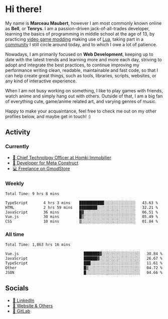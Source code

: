 # Hi there!

My name is **Marceau Maubert**, however I am most commonly known online as **Bell**, or **Tenrys**. I am a passion-driven jack-of-all-trades developer, learning the basics of programming in middle school at the age of 13, by practicing [video game modding](https://garrysmod.com) making use of [Lua](https://lua.org), taking part in a [community](https://metastruct.net) I still circle around today, and to which I owe a lot of patience.

Nowadays, I am primarily focused on **Web Development**, keeping up to date with the latest trends and learning more and more each day, striving to adopt  and integrate the best practices, to continue improving my performance writing clean, readable, maintainable and fast code, so that I can help create great things, such as tools, libraries, scripts, websites, or any kind of interactive experience.

When I am not busy working on something, I like to play games with friends, watch anime and simply hang out with others. Outside of that, I am a big fan of everything cute, game/anime related art, and varying genres of music.

Happy to make your acquaintance, feel free to check me out on my other profiles below, and maybe get in touch! :)

## Activity

### Currently

- [🏢 Chief Technology Officer at Homki Immobilier](https://homki-immobilier.com)
- [🎈 Developer for Meta Construct](https://metastruct.net)
- [💻 Freelance on GmodStore](https://www.gmodstore.com/users/Tenrys)

### Weekly
<!--START_SECTION:wakaWeekly-->

```txt
Total Time: 9 hrs 8 mins

TypeScript       4 hrs 3 mins    ███████████░░░░░░░░░░░░░░   43.63 %
HTML             2 hrs 59 mins   ████████░░░░░░░░░░░░░░░░░   32.21 %
JavaScript       36 mins         █▓░░░░░░░░░░░░░░░░░░░░░░░   06.51 %
Vue.js           30 mins         █▒░░░░░░░░░░░░░░░░░░░░░░░   05.49 %
CSS              10 mins         ▒░░░░░░░░░░░░░░░░░░░░░░░░   01.84 %
```

<!--END_SECTION:wakaWeekly-->

### All time
<!--START_SECTION:wakaTotal-->

```txt
Total Time: 1,863 hrs 16 mins

Vue.js                             ███████▓░░░░░░░░░░░░░░░░░   30.84 %
JavaScript                         ██████▓░░░░░░░░░░░░░░░░░░   26.67 %
TypeScript                         ███░░░░░░░░░░░░░░░░░░░░░░   11.61 %
Other                              █▒░░░░░░░░░░░░░░░░░░░░░░░   04.72 %
JSON                               █░░░░░░░░░░░░░░░░░░░░░░░░   04.66 %
```

<!--END_SECTION:wakaTotal-->

## Socials

- [👔 LinkedIn](https://www.linkedin.com/in/marceau-maubert)
- [🔗 Website & Others](https://bell.moe)
- [🦊 GitLab](https://gitlab.com/Tenrys)
